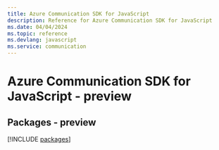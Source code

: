 ```yaml
---
title: Azure Communication SDK for JavaScript
description: Reference for Azure Communication SDK for JavaScript
ms.date: 04/04/2024
ms.topic: reference
ms.devlang: javascript
ms.service: communication
---
```

# Azure Communication SDK for JavaScript - preview
## Packages - preview
[!INCLUDE [packages](communication-index.md)]